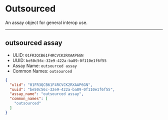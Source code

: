 # Outsourced

An assay object for general interop use.

----------------------------------------

##  outsourced assay

* ULID: `01FR3QCB61F4RCVCK2RXAAP6GN`
* UUID: `be50c56c-32e9-422a-ba89-0f110e1f6f55`
* Assay Name: `outsourced assay`
* Common Names: `outsourced`

```json
{
  "ulid": "01FR3QCB61F4RCVCK2RXAAP6GN",
  "uuid": "be50c56c-32e9-422a-ba89-0f110e1f6f55",
  "assay_name": "outsourced assay",
  "common_names": [
    "outsourced"
  ]
}
```